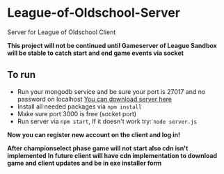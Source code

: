 # League-of-Oldschool-Server
Server for League of Oldschool Client

**This project will not be continued until Gameserver of League Sandbox will be stable to catch start and end game events via socket**

## To run
- Run your mongodb service and be sure your port is 27017 and no password on localhost [You can download server here](https://www.mongodb.com/download-center?jmp=nav#community)
- Install all needed packages via `npm install`
- Make sure port 3000 is free (socket port)
- Run server via `npm start`, If it doesn't work try: `node server.js`

**Now you can register new account on the client and log in!**

**After championselect phase game will not start also cdn isn't implemented**
**In future client will have cdn implementation to download game and client updates and be in exe installer form**
